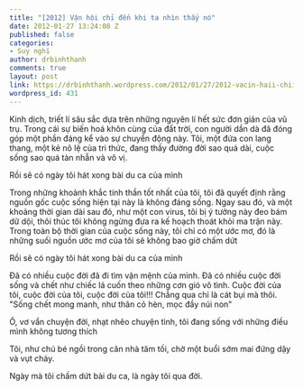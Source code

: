 ```yaml
---
title: "[2012] Vận hội chỉ đến khi ta nhìn thấy nó"
date: 2012-01-27 13:24:08 Z
published: false
categories:
- Suy nghĩ
author: drbinhthanh
comments: true
layout: post
link: https://drbinhthanh.wordpress.com/2012/01/27/2012-vacin-haii-chii-aain-khi-ta-nhiien-thaciy-noi/
wordpress_id: 431
---
```


Kinh dịch, triết lí sâu sắc dựa trên những nguyên lí hết sức đơn giản của vũ trụ. Trong cái sự biến hoá khôn cùng của đất trời, con người dần dà đã đóng góp một phần đáng kể vào sự chuyển động này.
Tôi, một đứa con lang thang, một kẻ nô lệ của tri thức, đang thấy đường đời sao quá dài, cuộc sống sao quá tàn nhẫn và vô vị.

Rồi sẽ có ngày tôi hát xong bài du ca của mình

Trong những khoảnh khắc tinh thần tốt nhất của tôi, tôi đã quyết định rằng nguồn gốc cuộc sống hiện tại này là không đáng sống. Ngay sau đó, và một khoảng thời gian dài sau đó, như một con virus, tôi bị ý tưởng này đeo bám dữ dội, thôi thúc tôi không ngừng đưa ra kế hoạch thoát khỏi ma trận này. Trong toàn bộ thời gian của cuộc sống này, tôi chỉ có một ước mơ, đó là những suối nguồn ước mơ của tôi sẽ không bao giờ chấm dứt

Rồi sẽ có ngày tôi hát xong bài du ca của mình

Đã có nhiều cuộc đời đã đi tìm vận mệnh của mình. Đã có nhiều cuộc đời sống và chết như chiếc lá cuốn theo những cơn gió vô tình. Cuộc đời của tôi, cuộc đời của tôi, cuộc đời của tôi!!! Chẳng qua chỉ là cát bụi mà thôi. "Sống chết mong manh, như thân cỏ hèn, mọc đầy núi non"

Ô, vơ vẩn chuyện đời, nhạt nhẽo chuyện tình, tôi đang sống với những điều mình không tương thích

Tôi, như chú bé ngồi trong căn nhà tăm tối, chờ một buổi sớm mai đứng dậy và vụt cháy.

Ngày mà tôi chấm dứt bài du ca, là ngày tôi qua đời.
